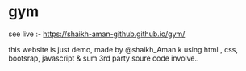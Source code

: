 # gym
see live :- 
https://shaikh-aman-github.github.io/gym/

this website is just demo, made by @shaikh_Aman.k using html , css, bootsrap, javascript &amp; sum 3rd party soure code involve.. 

